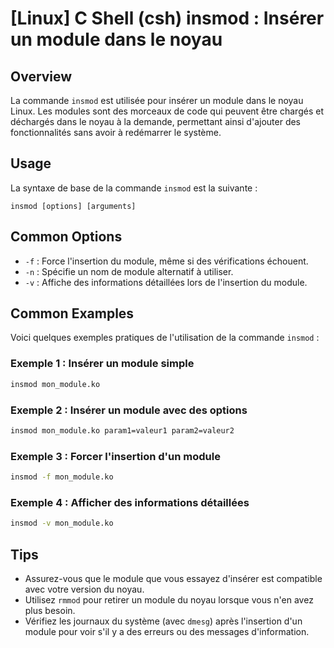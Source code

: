 # [Linux] C Shell (csh) insmod : Insérer un module dans le noyau

## Overview
La commande `insmod` est utilisée pour insérer un module dans le noyau Linux. Les modules sont des morceaux de code qui peuvent être chargés et déchargés dans le noyau à la demande, permettant ainsi d'ajouter des fonctionnalités sans avoir à redémarrer le système.

## Usage
La syntaxe de base de la commande `insmod` est la suivante :

```
insmod [options] [arguments]
```

## Common Options
- `-f` : Force l'insertion du module, même si des vérifications échouent.
- `-n` : Spécifie un nom de module alternatif à utiliser.
- `-v` : Affiche des informations détaillées lors de l'insertion du module.

## Common Examples
Voici quelques exemples pratiques de l'utilisation de la commande `insmod` :

### Exemple 1 : Insérer un module simple
```bash
insmod mon_module.ko
```

### Exemple 2 : Insérer un module avec des options
```bash
insmod mon_module.ko param1=valeur1 param2=valeur2
```

### Exemple 3 : Forcer l'insertion d'un module
```bash
insmod -f mon_module.ko
```

### Exemple 4 : Afficher des informations détaillées
```bash
insmod -v mon_module.ko
```

## Tips
- Assurez-vous que le module que vous essayez d'insérer est compatible avec votre version du noyau.
- Utilisez `rmmod` pour retirer un module du noyau lorsque vous n'en avez plus besoin.
- Vérifiez les journaux du système (avec `dmesg`) après l'insertion d'un module pour voir s'il y a des erreurs ou des messages d'information.